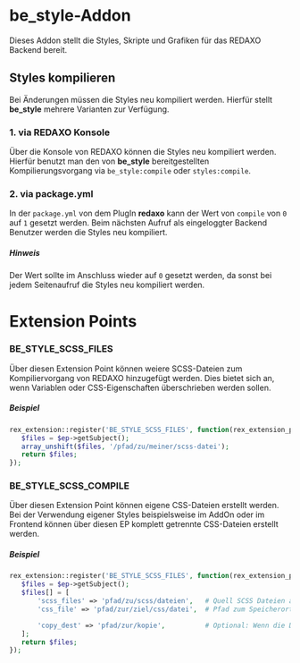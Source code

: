 be_style-Addon
=============

Dieses Addon stellt die Styles, Skripte und Grafiken für das REDAXO Backend bereit.

## Styles kompilieren

Bei Änderungen müssen die Styles neu kompiliert werden. Hierfür stellt **be_style** mehrere Varianten zur Verfügung.

### 1. via REDAXO Konsole
Über die Konsole von REDAXO können die Styles neu kompiliert werden. Hierfür benutzt man den von **be_style** bereitgestellten Kompilierungsvorgang via `be_style:compile` oder `styles:compile`.

### 2. via package.yml
In der `package.yml` von dem PlugIn **redaxo** kann der Wert von `compile` von `0` auf `1` gesetzt werden.
Beim nächsten Aufruf als eingeloggter Backend Benutzer werden die Styles neu kompiliert.

##### Hinweis
Der Wert sollte im Anschluss wieder auf `0` gesetzt werden, da sonst bei jedem Seitenaufruf die Styles neu kompiliert werden.


# Extension Points

### BE_STYLE_SCSS_FILES
Über diesen Extension Point können weiere SCSS-Dateien zum Kompiliervorgang von REDAXO hinzugefügt werden.
Dies bietet sich an, wenn Variablen oder CSS-Eigenschaften überschrieben werden sollen.

##### Beispiel
```php
rex_extension::register('BE_STYLE_SCSS_FILES', function(rex_extension_point $ep) {
   $files = $ep->getSubject();
   array_unshift($files, '/pfad/zu/meiner/scss-datei');
   return $files;
});
```

### BE_STYLE_SCSS_COMPILE
Über diesen Extension Point können eigene CSS-Dateien erstellt werden. Bei der Verwendung eigener Styles beispielsweise im AddOn oder im Frontend können über diesen EP komplett getrennte CSS-Dateien erstellt werden.

##### Beispiel
```php
rex_extension::register('BE_STYLE_SCSS_FILES', function(rex_extension_point $ep) {
   $files = $ep->getSubject();
   $files[] = [
       'scss_files' => 'pfad/zu/scss/dateien',   # Quell SCSS Dateien als string oder array
       'css_file' => 'pfad/zur/ziel/css/datei',  # Pfad zum Speicherort, wo die CSS Datei abgelegt werden soll

       'copy_dest' => 'pfad/zur/kopie',          # Optional: Wenn die Datei an einem zweiten Ort z.B. dem assets ordner abgelegt werden soll, kann dies hier angegebn werden 
   ];
   return $files;
});
```
